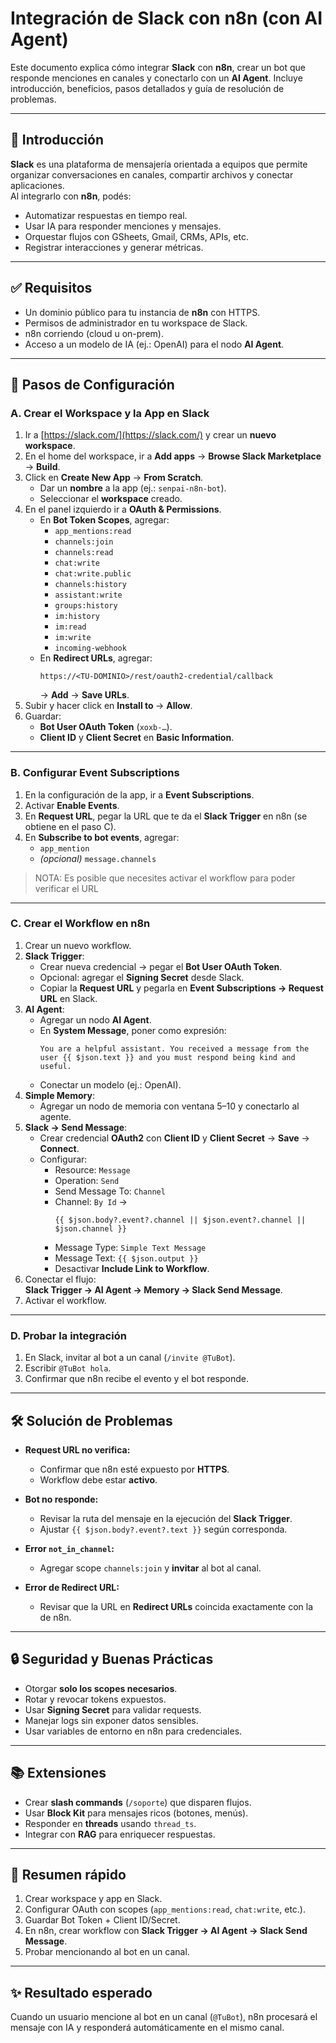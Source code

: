 # Integración de Slack con n8n (con AI Agent)

Este documento explica cómo integrar **Slack** con **n8n**, crear un bot que responde menciones en canales y conectarlo con un **AI Agent**. Incluye introducción, beneficios, pasos detallados y guía de resolución de problemas.

---

## 📌 Introducción

**Slack** es una plataforma de mensajería orientada a equipos que permite organizar conversaciones en canales, compartir archivos y conectar aplicaciones.  
Al integrarlo con **n8n**, podés:

- Automatizar respuestas en tiempo real.
- Usar IA para responder menciones y mensajes.
- Orquestar flujos con GSheets, Gmail, CRMs, APIs, etc.
- Registrar interacciones y generar métricas.

---

## ✅ Requisitos

- Un dominio público para tu instancia de **n8n** con HTTPS.
- Permisos de administrador en tu workspace de Slack.
- n8n corriendo (cloud u on-prem).
- Acceso a un modelo de IA (ej.: OpenAI) para el nodo **AI Agent**.

---

## 🚀 Pasos de Configuración

### A. Crear el Workspace y la App en Slack

1. Ir a [https://slack.com/](https://slack.com/) y crear un **nuevo workspace**.  
2. En el home del workspace, ir a **Add apps** → **Browse Slack Marketplace** → **Build**.  
3. Click en **Create New App** → **From Scratch**.  
   - Dar un **nombre** a la app (ej.: `senpai-n8n-bot`).  
   - Seleccionar el **workspace** creado.  
4. En el panel izquierdo ir a **OAuth & Permissions**.  
   - En **Bot Token Scopes**, agregar:
     - `app_mentions:read`
     - `channels:join`
     - `channels:read`
     - `chat:write`
     - `chat:write.public` 
     - `channels:history`
     - `assistant:write`
     - `groups:history`
     - `im:history`
     - `im:read`
     - `im:write`
     - `incoming-webhook`
   - En **Redirect URLs**, agregar:
     ```
     https://<TU-DOMINIO>/rest/oauth2-credential/callback
     ```
     → **Add** → **Save URLs**.  
5. Subir y hacer click en **Install to <workspace>** → **Allow**.  
6. Guardar:
   - **Bot User OAuth Token** (`xoxb-…`).  
   - **Client ID** y **Client Secret** en **Basic Information**.  

---

### B. Configurar Event Subscriptions

1. En la configuración de la app, ir a **Event Subscriptions**.  
2. Activar **Enable Events**.  
3. En **Request URL**, pegar la URL que te da el **Slack Trigger** en n8n (se obtiene en el paso C).  
4. En **Subscribe to bot events**, agregar:  
   - `app_mention`  
   - *(opcional)* `message.channels`  

> NOTA: Es posible que necesites activar el workflow para poder verificar el URL

---

### C. Crear el Workflow en n8n

1. Crear un nuevo workflow.  
2. **Slack Trigger**:  
   - Crear nueva credencial → pegar el **Bot User OAuth Token**.  
   - Opcional: agregar el **Signing Secret** desde Slack.  
   - Copiar la **Request URL** y pegarla en **Event Subscriptions → Request URL** en Slack.  
3. **AI Agent**:  
   - Agregar un nodo **AI Agent**.  
   - En **System Message**, poner como expresión:
     ```text
     You are a helpful assistant. You received a message from the user {{ $json.text }} and you must respond being kind and useful.
     ```
   - Conectar un modelo (ej.: OpenAI).  
4. **Simple Memory**:  
   - Agregar un nodo de memoria con ventana 5–10 y conectarlo al agente.  
5. **Slack → Send Message**:  
   - Crear credencial **OAuth2** con **Client ID** y **Client Secret** → **Save** → **Connect**.  
   - Configurar:  
     - Resource: `Message`  
     - Operation: `Send`  
     - Send Message To: `Channel`  
     - Channel: `By Id` →  
       ```text
       {{ $json.body?.event?.channel || $json.event?.channel || $json.channel }}
       ```  
     - Message Type: `Simple Text Message`  
     - Message Text: `{{ $json.output }}`  
     - Desactivar **Include Link to Workflow**.  
6. Conectar el flujo:  
   **Slack Trigger → AI Agent → Memory → Slack Send Message**.  
7. Activar el workflow.  

---

### D. Probar la integración

1. En Slack, invitar al bot a un canal (`/invite @TuBot`).  
2. Escribir `@TuBot hola`.  
3. Confirmar que n8n recibe el evento y el bot responde.  

---

## 🛠 Solución de Problemas

- **Request URL no verifica:**  
  - Confirmar que n8n esté expuesto por **HTTPS**.  
  - Workflow debe estar **activo**.  

- **Bot no responde:**  
  - Revisar la ruta del mensaje en la ejecución del **Slack Trigger**.  
  - Ajustar `{{ $json.body?.event?.text }}` según corresponda.  

- **Error `not_in_channel`:**  
  - Agregar scope `channels:join` y **invitar** al bot al canal.  

- **Error de Redirect URL:**  
  - Revisar que la URL en **Redirect URLs** coincida exactamente con la de n8n.  

---

## 🔒 Seguridad y Buenas Prácticas

- Otorgar **solo los scopes necesarios**.  
- Rotar y revocar tokens expuestos.  
- Usar **Signing Secret** para validar requests.  
- Manejar logs sin exponer datos sensibles.  
- Usar variables de entorno en n8n para credenciales.  

---

## 📚 Extensiones

- Crear **slash commands** (`/soporte`) que disparen flujos.  
- Usar **Block Kit** para mensajes ricos (botones, menús).  
- Responder en **threads** usando `thread_ts`.  
- Integrar con **RAG** para enriquecer respuestas.  

---

## 🎯 Resumen rápido

1. Crear workspace y app en Slack.  
2. Configurar OAuth con scopes (`app_mentions:read`, `chat:write`, etc.).  
3. Guardar Bot Token + Client ID/Secret.  
4. En n8n, crear workflow con **Slack Trigger → AI Agent → Slack Send Message**.  
5. Probar mencionando al bot en un canal.  

---

## ✨ Resultado esperado

Cuando un usuario mencione al bot en un canal (`@TuBot`), n8n procesará el mensaje con IA y responderá automáticamente en el mismo canal.
